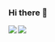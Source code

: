 ### Hi there 👋
<a href="https://github.com/elain-b/github-readme-stats">
  <img align="left" src="https://github-readme-stats.vercel.app/api?username=elain-b&count_private=true&show_icons=true" />
</a>
<a href="https://github.com/elain-b/github-readme-stats">
  <img align="left" src="https://github-readme-stats.vercel.app/api/top-langs/?username=elain-b" />
</a>

<!-- ### MY PORTFOLIO
<a href="https://elain-b.github.io/Bern-Portfolio-site/">https://elain-b.github.io/Bern-Portfolio-site/</a> -->

<!--
**elain-b/elain-b** is a ✨ _special_ ✨ repository because its `README.md` (this file) appears on your GitHub profile.

Here are some ideas to get you started:

- 🔭 I’m currently working on ...
- 🌱 I’m currently learning ...
- 👯 I’m looking to collaborate on ...
- 🤔 I’m looking for help with ...
- 💬 Ask me about ...
- 📫 How to reach me: ...
- 😄 Pronouns: ...
- ⚡ Fun fact: ...
-->
